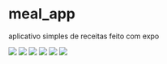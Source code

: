 # meal_app
aplicativo simples de receitas feito com expo

![](/img_app/home.jpg?200)
![](/img_app/drawer.jpg)
![](/img_app/detail_meal.jpg)
![](/img_app/recipe.jpg)
![](/img_app/favorite.jpg)
![](/img_app/filters.jpg)